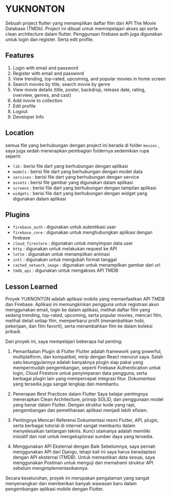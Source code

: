 # YUKNONTON

Sebuah project flutter yang menampilkan daftar film dari API The Movie Database (TMDb). Project ini dibuat untuk memmpelajari akses api serta clean architecture dalam flutter. Penggunaan firebase auth juga digunakan untuk login dan register. Serta edit profile.

## Features
1. Login with email and password
2. Register with email and password
3. View trending, top-rated, upcoming, and popular movies in home screen
4. Search movies by title, search movie by genre
5. View movie details (title, poster, backdrop, release date, rating, overview, genres, and cast)
6. Add movie to collection
7. Edit profile 
8. Logout
9. Developer Info

## Location
semua file yang berhubungan dengan project ini berada di folder `movies` , saya juga sedah menerapkan pembagian foldernya sedemikian rupa seperti:
- `lib` : berisi file dart yang berhubungan dengan aplikasi
- `models` : berisi file dart yang berhubungan dengan model data
- `services` : berisi file dart yang berhubungan dengan service
- `assets` : berisi file gambar yang digunakan dalam aplikasi
- `screens` : berisi file dart yang berhubungan dengan tampilan aplikasi
- `widgets` : berisi file dart yang berhubungan dengan widget yang digunakan dalam aplikasi

## Plugins
- `firebase_auth` : digunakan untuk autentikasi user
- `firebase_core` : digunakan untuk menghubungkan aplikasi dengan firebase
- `cloud_firestore` : digunakan untuk menyimpan data user
- `http` : digunakan untuk melakukan request ke API
- `lotte` : digunakan untuk menampilkan animasi
- `intl` : digunakan untuk mengubah format tanggal
- `cached_network_image` : digunakan untuk menampilkan gambar dari url
- `tmdb_api` : digunakan untuk mengakses API TMDB


## Lesson Learned

Proyek YUKNONTON adalah aplikasi mobile yang memanfaatkan API TMDB dan Firebase. Aplikasi ini memungkinkan pengguna untuk registrasi akun menggunakan email, login ke dalam aplikasi, melihat daftar film yang sedang trending, top-rated, upcoming, serta popular movies, mencari film, melihat detail setiap film, memperbarui profil (menambahkan hobi, pekerjaan, dan film favorit), serta menambahkan film ke dalam koleksi pribadi.

Dari proyek ini, saya mempelajari beberapa hal penting:

1. Pemanfaatan Plugin di Flutter
Flutter adalah framework yang powerful, multiplatform, dan kompatibel, mirip dengan React menurut saya. Salah satu keunggulannya adalah banyaknya plugin siap pakai yang mempermudah pengembangan, seperti Firebase Authentication untuk login, Cloud Firestore untuk penyimpanan data pengguna, serta berbagai plugin lain yang mempercepat integrasi fitur. Dokumentasi yang tersedia juga sangat lengkap dan membantu.

2. Penerapan Best Practices dalam Flutter
Saya belajar pentingnya menerapkan Clean Architecture, prinsip SOLID, dan penggunaan model yang benar dalam Flutter. Dengan struktur kode yang rapi, pengembangan dan pemeliharaan aplikasi menjadi lebih efisien.

3. Pentingnya Mencari Referensi
Dokumentasi resmi Flutter, API, plugin, serta berbagai tutorial di internet sangat membantu dalam menyelesaikan tantangan teknis. Kunci utamanya adalah memiliki inisiatif dan niat untuk mengeksplorasi sumber daya yang tersedia.

4. Menggunakan API Eksternal dengan Baik
Sebelumnya, saya pernah menggunakan API dari Django, tetapi kali ini saya harus beradaptasi dengan API eksternal (TMDB). Untuk memastikan data sesuai, saya menggunakan Postman untuk menguji dan memahami struktur API sebelum mengimplementasikannya.


Secara keseluruhan, proyek ini merupakan pengalaman yang sangat menyenangkan dan memberikan banyak wawasan baru dalam pengembangan aplikasi mobile dengan Flutter. 
